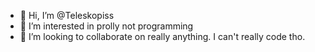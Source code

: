 - 👋 Hi, I’m @Teleskopiss
- 👀 I’m interested in prolly not programming
- 💞️ I’m looking to collaborate on really anything. I can't really code tho.

<!---
Teleskopiss/Teleskopiss is a ✨ special ✨ repository because its `README.md` (this file) appears on your GitHub profile.
You can click the Preview link to take a look at your changes.
--->
